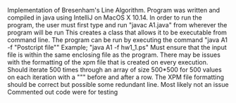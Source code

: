 Implementation of Bresenham's Line Algorithm.
Program was written and compiled in java using IntelliJ on MacOS X 10.14. 
In order to run the program, the user must first type and run "javac A1.java" from wherever the program will be run
This creates a class that allows it to be executable from command line.
The program can be run by executing the command "java A1 -f "Postcript file"" Example; "java A1 -f hw1_1.ps"
Must ensure that the input file is within the same enclosing file as the program.
There may be issues with the formatting of the xpm file that is created on every execution. 
Should iterate 500 times through an array of size 500*500 for 500 values on each iteration with a """ before and after a row.
The XPM file formatting should be correct but possible some redundant line. Most likely not an issue
Commented out code were for testing<br />

